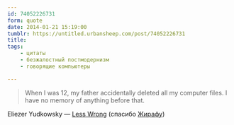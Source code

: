 ```yaml
---
id: 74052226731
form: quote
date: 2014-01-21 15:19:00
tumblr: https://untitled.urbansheep.com/post/74052226731
title: 
tags:
    - цитаты
    - безжалостный постмодернизм
    - говорящие компьютеры

---
```


<blockquote>
When I was 12, my father accidentally deleted all my computer files. I have no memory of anything before that.
</blockquote>

Eliezer Yudkowsky — <a href="http://lesswrong.com/tag/empiricism/">Less Wrong</a> (спасибо <a href="https://friendfeed.com/hotgiraffe/c6641222/when-i-was-12-my-father-accidentally-deleted-all">Жирафу</a>)
